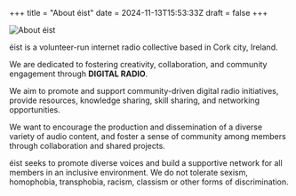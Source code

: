 +++
title = "About éist"
date = 2024-11-13T15:53:33Z
draft = false
+++

<div class="artist">
    <div class="artist-image-container">
        <img src="images/team-1024x1024.jpeg" alt="About éist" class="artist-image">
    </div>
</div>

éist is a volunteer-run internet radio collective based in Cork city, Ireland.

We are dedicated to fostering creativity, collaboration, and community engagement through **DIGITAL RADIO**.

We aim to promote and support community-driven digital radio initiatives, provide resources, knowledge sharing, skill sharing, and networking opportunities.

We want to encourage the production and dissemination of a diverse variety of audio content, and foster a sense of community among members through collaboration and shared projects.

éist seeks to promote diverse voices and build a supportive network for all members in an inclusive environment. We do not tolerate sexism, homophobia, transphobia, racism, classism or other forms of discrimination.
